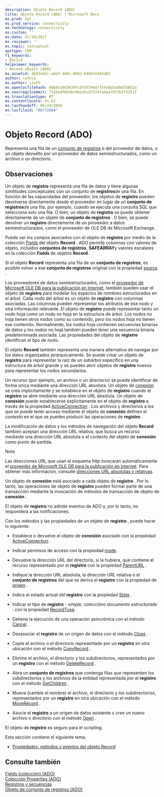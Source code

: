 ```yaml
---
description: Objeto Record (ADO)
title: Objeto Record (ADO) | Microsoft Docs
ms.prod: sql
ms.prod_service: connectivity
ms.technology: connectivity
ms.custom: ''
ms.date: 01/19/2017
ms.reviewer: ''
ms.topic: conceptual
apitype: COM
f1_keywords:
- Record
helpviewer_keywords:
- Record object [ADO]
ms.assetid: db83ed2c-a8e3-460c-8682-64667e4d5d01
author: rothja
ms.author: jroth
ms.openlocfilehash: 6860e10d3639fcbfdf59e8ff5fe8a5a8b675662a
ms.sourcegitcommit: 7345e4f05d6c06e1bcd73747a4a47873b3f3251f
ms.translationtype: MT
ms.contentlocale: es-ES
ms.lasthandoff: 08/24/2020
ms.locfileid: "88772604"
---
```

# <a name="record-object-ado"></a>Objeto Record (ADO)
Representa una fila de un [conjunto de registros](./recordset-object-ado.md) o del proveedor de datos, o un objeto devuelto por un proveedor de datos semiestructurados, como un archivo o un directorio.  
  
## <a name="remarks"></a>Observaciones  
 Un objeto de **registro** representa una fila de datos y tiene algunas similitudes conceptuales con un conjunto de **registros**de una fila. En función de las capacidades del proveedor, los objetos de **registro** pueden devolverse directamente desde el proveedor en lugar de un **conjunto de registros**de una fila, por ejemplo, cuando se ejecuta una consulta SQL que selecciona solo una fila. O bien, un objeto de **registro** se puede obtener directamente de un objeto de **conjunto de registros** . O bien, se puede devolver un **registro** directamente de un proveedor a datos semiestructurados, como el proveedor de OLE DB de Microsoft Exchange.  
  
 Puede ver los campos asociados con el objeto de **registro** por medio de la colección [Fields](./fields-collection-ado.md) del objeto **Record** . ADO permite columnas con valores de objeto, incluidos **conjuntos de registros**, **SAFEARRAY**y valores escalares en la colección **Fields** de objetos **Record** .  
  
 Si el objeto **Record** representa una fila de un **conjunto de registros**, es posible volver a ese **conjunto de registros** original con la propiedad [source](./source-property-ado-record.md) .  
  
 Los proveedores de datos semiestructurados, como el [proveedor de Microsoft OLE DB para la publicación en Internet](../../guide/appendixes/microsoft-ole-db-provider-for-internet-publishing.md), también pueden usar el objeto de **registro** para modelar los espacios de nombres estructurados en el árbol. Cada nodo del árbol es un objeto de **registro** con columnas asociadas. Las columnas pueden representar los atributos de ese nodo y otra información relevante. El objeto de **registro** puede representar tanto un nodo hoja como un nodo no hoja en la estructura de árbol. Los nodos no hoja tienen otros nodos como su contenido, pero los nodos hoja no tienen ese contenido. Normalmente, los nodos hoja contienen secuencias binarias de datos y los nodos no hoja también pueden tener una secuencia binaria predeterminada asociada. Las propiedades del objeto de **registro** identifican el tipo de nodo.  
  
 El objeto **Record** también representa una manera alternativa de navegar por los datos organizados jerárquicamente. Se puede crear un objeto de **registro** para representar la raíz de un subárbol específico en una estructura de árbol grande y se pueden abrir objetos de **registro** nuevos para representar los nodos secundarios.  
  
 Un recurso (por ejemplo, un archivo o un directorio) se puede identificar de forma única mediante una dirección URL absoluta. Un objeto de [conexión](./connection-object-ado.md) se crea implícitamente y se establece en el objeto de **registro** cuando el **registro** se abre mediante una dirección URL absoluta. Un objeto de **conexión** puede establecerse explícitamente en el objeto de **registro** a través de la propiedad [ActiveConnection](./activeconnection-property-ado.md) . Los archivos y directorios a los que se puede tener acceso mediante el objeto de **conexión** definen el *contexto* en el que se pueden producir las operaciones de **registro** .  
  
 La modificación de datos y los métodos de navegación del objeto **Record** también aceptan una dirección URL relativa, que busca un recurso mediante una dirección URL absoluta o el contexto del objeto de **conexión** como punto de partida.  
  
> [!NOTE]
>  Las direcciones URL que usan el esquema http invocarán automáticamente el [proveedor de Microsoft OLE DB para la publicación en Internet](../../guide/appendixes/microsoft-ole-db-provider-for-internet-publishing.md). Para obtener más información, consulte [direcciones URL absolutas y relativas](../../guide/data/absolute-and-relative-urls.md).  
  
 Un objeto de **conexión** está asociado a cada objeto de **registro** . Por lo tanto, las operaciones de objeto de **registro** pueden formar parte de una transacción mediante la invocación de métodos de transacción de objeto de **conexión** .  
  
 El objeto de **registro** no admite eventos de ADO y, por lo tanto, no responderá a las notificaciones.  
  
 Con los métodos y las propiedades de un objeto de **registro** , puede hacer lo siguiente:  
  
-   Establece o devuelve el objeto de **conexión** asociado con la propiedad [ActiveConnection](./activeconnection-property-ado.md) .  
  
-   Indicar permisos de acceso con la propiedad [mode](./mode-property-ado.md) .  
  
-   Devuelve la dirección URL del directorio, si la hubiera, que contiene el recurso representado por el **registro** con la propiedad [ParentURL](./parenturl-property-ado.md) .  
  
-   Indique la dirección URL absoluta, la dirección URL relativa o el **conjunto de registros** del que se deriva el **registro** con la propiedad de [origen](./source-property-ado-record.md) .  
  
-   Indica el estado actual del **registro** con la propiedad [State](./state-property-ado.md) .  
  
-   Indicar el tipo de **registro**  -  *simple*, *colección*o *documento estructurado* : con la propiedad [RecordType](./recordtype-property-ado.md).  
  
-   Detiene la ejecución de una operación asincrónica con el método [Cancel](./cancel-method-ado.md) .  
  
-   Desasociar el **registro** de un origen de datos con el método [Close](./close-method-ado.md) .  
  
-   Copie el archivo o el directorio representado por un **registro** en otra ubicación con el método [CopyRecord](./copyrecord-method-ado.md) .  
  
-   Elimine el archivo, el directorio y los subdirectorios, representados por un **registro** con el método [DeleteRecord](./deleterecord-method-ado.md) .  
  
-   Abra un **conjunto de registros** que contenga filas que representen los subdirectorios y los archivos de la entidad representada por el **registro** con el método [GetChildren](./getchildren-method-ado.md) .  
  
-   Mueva (cambie el nombre) el archivo, el directorio y los subdirectorios, representados por un **registro** en otra ubicación con el método [MoveRecord](./moverecord-method-ado.md) .  
  
-   Asocie el **registro** a un origen de datos existente o cree un nuevo archivo o directorio con el método [Open](./open-method-ado-record.md) .  
  
 El objeto de **registro** es seguro para el scripting.  
  
 Esta sección contiene el siguiente tema.  
  
-   [Propiedades, métodos y eventos del objeto Record](./record-object-properties-methods-and-events.md)  
  
## <a name="see-also"></a>Consulte también  
 [Fields (colección) (ADO)](./fields-collection-ado.md)   
 [Colección Properties (ADO)](./properties-collection-ado.md)   
 [Registros y secuencias](../../guide/data/records-and-streams.md)   
 [Objeto de conjunto de registros (ADO)](./recordset-object-ado.md)